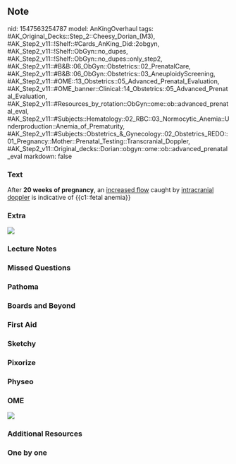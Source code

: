 ## Note
nid: 1547563254787
model: AnKingOverhaul
tags: #AK_Original_Decks::Step_2::Cheesy_Dorian_(M3), #AK_Step2_v11::!Shelf::#Cards_AnKing_Did::2obgyn, #AK_Step2_v11::!Shelf::ObGyn::no_dupes, #AK_Step2_v11::!Shelf::ObGyn::no_dupes::only_step2, #AK_Step2_v11::#B&B::06_ObGyn::Obstetrics::02_PrenatalCare, #AK_Step2_v11::#B&B::06_ObGyn::Obstetrics::03_AneuploidyScreening, #AK_Step2_v11::#OME::13_Obstetrics::05_Advanced_Prenatal_Evaluation, #AK_Step2_v11::#OME_banner::Clinical::14_Obstetrics::05_Advanced_Prenatal_Evaluation, #AK_Step2_v11::#Resources_by_rotation::ObGyn::ome::ob::advanced_prenatal_eval, #AK_Step2_v11::#Subjects::Hematology::02_RBC::03_Normocytic_Anemia::Underproduction::Anemia_of_Prematurity, #AK_Step2_v11::#Subjects::Obstetrics_&_Gynecology::02_Obstetrics_REDO::01_Pregnancy::Mother::Prenatal_Testing::Transcranial_Doppler, #AK_Step2_v11::Original_decks::Dorian::obgyn::ome::ob::advanced_prenatal_eval
markdown: false

### Text
After <b>20 weeks of pregnancy</b>, an <u>increased flow</u> caught
by <u>intracranial doppler</u> is indicative of {{c1::fetal
anemia}}

### Extra
<i><img src="paste-353931074994608.jpg"></i>

### Lecture Notes


### Missed Questions


### Pathoma


### Boards and Beyond


### First Aid


### Sketchy


### Pixorize


### Physeo


### OME
<div class="ome-widget">
  <a href=
  "https://onlinemeded.org/spa/obstetrics/advanced-prenatal-evaluation/acquire?ref=anki">
  <img src="_OME_AnkiFlashcards_Lesson_2.png"></a>
</div>

### Additional Resources


### One by one

